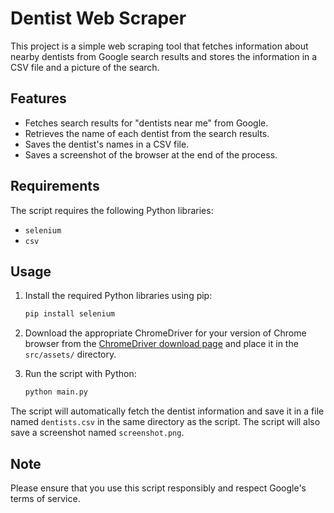 # Dentist Web Scraper

This project is a simple web scraping tool that fetches information about nearby dentists from Google search results and stores the information in a CSV file and a picture of the search.

## Features

- Fetches search results for "dentists near me" from Google.
- Retrieves the name of each dentist from the search results.
- Saves the dentist's names in a CSV file.
- Saves a screenshot of the browser at the end of the process.

## Requirements

The script requires the following Python libraries:

- `selenium`
- `csv`

## Usage

1. Install the required Python libraries using pip:

    ```bash
    pip install selenium
    ```

2. Download the appropriate ChromeDriver for your version of Chrome browser from the [ChromeDriver download page](https://sites.google.com/a/chromium.org/chromedriver/downloads) and place it in the `src/assets/` directory.

3. Run the script with Python:

    ```bash
    python main.py
    ```
    
The script will automatically fetch the dentist information and save it in a file named `dentists.csv` in the same directory as the script. The script will also save a screenshot named `screenshot.png`.

## Note

Please ensure that you use this script responsibly and respect Google's terms of service.
